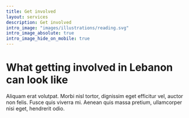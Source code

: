 ```yaml
---
title: Get involved
layout: services
description: Get involved
intro_image: "images/illustrations/reading.svg"
intro_image_absolute: true
intro_image_hide_on_mobile: true
---
```


# What getting involved in Lebanon can look like

Aliquam erat volutpat. Morbi nisl tortor, dignissim eget efficitur vel, auctor non felis. Fusce quis viverra mi. Aenean quis massa pretium, ullamcorper nisi eget, hendrerit odio.
